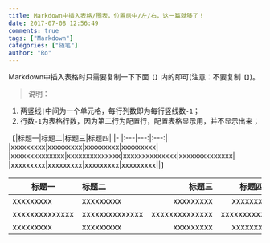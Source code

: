 ```yaml
---
title: Markdown中插入表格/图表，位置居中/左/右，这一篇就够了！
date: 2017-07-08 12:56:49
comments: true
tags: ["Markdown"]
categories: ["随笔"]
author: "Ro"
---
```


Markdown中插入表格时只需要复制一下下面`【】`内的即可(注意：不要复制`【】`)。

>说明：
1. 两竖线`|`中间为一个单元格，每行列数即为每行竖线数`-1`；
2. 行数`-1`为表格行数，因为第二行为配置行，配置表格显示用，并不显示出来；

<!-- more -->

【|标题一|标题二|标题三|标题四|
|- |:---|---:|:---:|
|xxxxxxxxx|xxxxxxxxx|xxxxxxxxx|xxxxxxxxx|
|xxxxxxxxxxxxxx|xxxxxxxxxxxxxx|xxxxxxxxxxxxxx|xxxxxxxxxxxxxx|
|xxxxxxxxx|xxxxxxxxx|xxxxxxxxx|xxxxxxxxx||】

|标题一|标题二|标题三|标题四|
|- |:---|---:|:---:|
|xxxxxxxxx|xxxxxxxxx|xxxxxxxxx|xxxxxxxxx|
|xxxxxxxxxxxxxx|xxxxxxxxxxxxxx|xxxxxxxxxxxxxx|xxxxxxxxxxxxxx|
|xxxxxxxxx|xxxxxxxxx|xxxxxxxxx|xxxxxxxxx||
